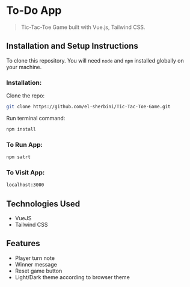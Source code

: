 # To-Do App

> Tic-Tac-Toe Game built with Vue.js, Tailwind CSS.

## Installation and Setup Instructions

To clone this repository. You will need `node` and `npm` installed globally on your machine.

### Installation:

Clone the repo:

```sh
git clone https://github.com/el-sherbini/Tic-Tac-Toe-Game.git
```

Run terminal command:

```sh
npm install
```

### To Run App:

```sh
npm satrt
```

### To Visit App:

```sh
localhost:3000
```

## Technologies Used

- VueJS
- Tailwind CSS

## Features

- Player turn note
- Winner message
- Reset game button
- Light/Dark theme according to browser theme
